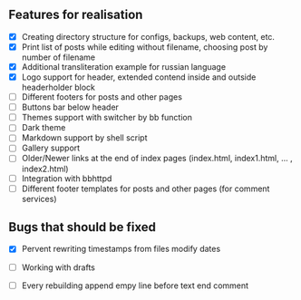
Features for realisation
------------------------

- [x] Creating directory structure for configs, backups, web content, etc.
- [x] Print list of posts while editing without filename, choosing post by number of filename
- [x] Additional transliteration example for russian language
- [x] Logo support for header, extended contend inside and outside headerholder block
- [ ] Different footers for posts and other pages
- [ ] Buttons bar below header
- [ ] Themes support with switcher by bb function
- [ ] Dark theme
- [ ] Markdown support by shell script
- [ ] Gallery support
- [ ] Older/Newer links at the end of index pages (index.html, index1.html, ... , index2.html)
- [ ] Integration with bbhttpd
- [ ] Different footer templates for posts and other pages (for comment services)

Bugs that should be fixed
------------------------
- [x] Pervent rewriting timestamps from files modify dates
- [ ] Working with drafts
- [ ] Every rebuilding append empy line before text end comment

